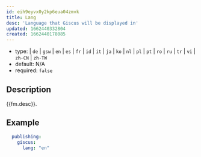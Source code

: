 ```yaml
---
id: eih9eyvx0y2kp6eua04zmvk
title: Lang
desc: 'Language that Giscus will be displayed in'
updated: 1662440332804
created: 1662440178085
---
```


- type: 
  | `de`
  | `gsw`
  | `en`
  | `es`
  | `fr`
  | `id`
  | `it`
  | `ja`
  | `ko`
  | `nl`
  | `pl`
  | `pt`
  | `ro`
  | `ru`
  | `tr`
  | `vi`
  | `zh-CN`
  | `zh-TW`
- default: N/A
- required: `false`

## Description

{{fm.desc}}.

## Example

```yml
  publishing:
    giscus:
      lang: "en"
```